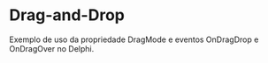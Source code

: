 # Drag-and-Drop
Exemplo de uso da propriedade DragMode e eventos OnDragDrop e OnDragOver no Delphi.
